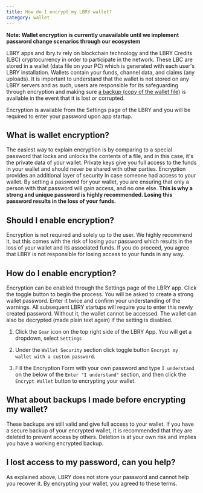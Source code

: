 ```yaml
---
title: How do I encrypt my LBRY wallet?
category: wallet
---
```


**Note: Wallet encryption is currently unavailable until we implement password change scenarios through our ecosystem**

LBRY apps and lbry.tv rely on blockchain technology and the LBRY Credits (LBC) cryptocurrency in order to participate in the network. These LBC are stored in a wallet (data file on your PC) which is generated with each user's LBRY installation. Wallets contain your funds, channel data, and claims (any uploads). It is important to understand that the wallet is not stored on any LBRY servers and as such, users are responsible for its safeguarding through encryption and making sure [a backup (copy of the wallet file)](/faq/how-to-backup-wallet) is available in the event that it is lost or corrupted.

Encryption is available from the Settings page of the LBRY and you will be required to enter your password upon app startup.

## What is wallet encryption?

The easiest way to explain encryption is by comparing to a special password that locks and unlocks the contents of a file, and in this case, it's the private data of your wallet. Private keys give you full access to the funds in your wallet and should never be shared with other parties. Encryption provides an additional layer of security in case someone had access to your wallet. By setting a password for your wallet, you are ensuring that only a person with that password will gain access, and no one else. **This is why a strong and unique password is highly recommended. Losing this password results in the loss of your funds.**

## Should I enable encryption?

Encryption is not required and solely up to the user. We highly recommend it, but this comes with the risk of losing your password which results in the loss of your wallet and its associated funds. If you do proceed, you agree that LBRY is not responsible for losing access to your funds in any way.

## How do I enable encryption?

Encryption can be enabled through the Settings page of the LBRY app. Click the toggle button to begin the process. You will be asked to create a strong wallet password. Enter it twice and confirm your understanding of the warnings. All subsequent LBRY startups will require you to enter this newly created password. Without it, the wallet cannot be accessed. The wallet can also be decrypted (made plain text again) if the setting is disabled.

1. Click the `Gear` icon on the top right side of the LBRY App. You will get a dropdown, select `Settings`

2. Under the `Wallet Security` section click toggle button `Encrypt my wallet with a custom password`.

3. Fill the Encryption Form with your own password and type `I understand` on the below of the `Enter "I understand"` section, and then click the `Encrypt Wallet` button to encrypting your wallet.

## What about backups I made before encrypting my wallet?

These backups are still valid and give full access to your wallet. If you have a secure backup of your encrypted wallet, it is recommended that they are deleted to prevent access by others. Deletion is at your own risk and implies you have a working encrypted backup.

## I lost access to my password, can you help?

As explained above, LBRY does not store your password and cannot help you recover it. By encrypting your wallet, you agreed to these terms.
